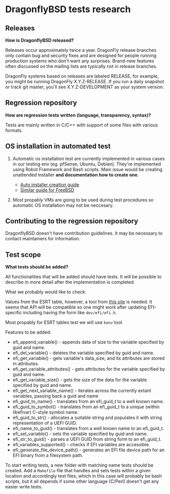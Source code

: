 # DragonflyBSD tests research

## Releases

**How is DragonflyBSD released?**

Releases occur approximately twice a year. DragonFly release branches only
contain bug and security fixes and are designed for people running production
systems who don't want any surprises. Brand-new features often discussed on
the mailing lists are typically not in release branches.

DragonFly systems based on releases are labeled RELEASE, for example, you
might be running DragonFly X.Y.Z-RELEASE. If you run a daily snapshot or
track git master, you'll see X.Y.Z-DEVELOPMENT as your system version.

## Regression repository

**How are regression tests written (language, transparency, syntax)?**

Tests are mainly written in C/C++ with support of some files with various
formats.

## OS installation in automated test

1. Automatic os installation test are currently implemented in various cases
in our testing env (eg. pfSense, Ubuntu, Debian). They're implemented using
Robot Framework and Bash scripts. Main issue would be creating unattended
installer __and documentation how to create one__.

    - [Auto installer creation guide](https://umbriel.fr/blog/DragonFly_BSD_autoinstall.html)
    - [Similar guide for FreeBSD](https://www.freebsd.org/cgi/man.cgi?bsdinstall(8))

1. Most propably VMs are going to be used during test procedures so automatic
OS installation may not be neccesary.

## Contributing to the regression repository

DragonflyBSD doesn't have contribution guidelines. It may be necessary to
contact maintainers for information.

## Test scope

**What tests should be added?**

All functionalities that will be added should have tests. It will be
possible to describe in more detail after the implementation is completed.

What we probably would  like to check:

Values ​​from the ESRT table, however, a tool from
[this site](https://reviews.freebsd.org/rG24f398e7a153a05a7e94ae8dd623e2b6d28d94eb)
is needed. It seems that API will be compatible so one might work after updating
EFI-specific including having the form like `dev/efi/efi.h`.

Most propably for ESRT tables test we will use `kenv` tool.

Features to be added:

* efi_append_variable() - appends data of size to the variable specified by guid
and name.
* efi_del_variable() - deletes the variable specified by guid and name.
* efi_get_variable() - gets variable's data_size, and its attributes are stored
in attributes.
* efi_get_variable_attributes() - gets attributes for the variable specified by
guid and name.
* efi_get_variable_size() - gets the size of the data for the variable specified
by guid and name.
* efi_get_next_variable_name() - iterates across the currently extant variables,
passing back a guid and name
* efi_guid_to_name() - translates from an efi_guid_t to a well known name.
* efi_guid_to_symbol() - translates from an efi_guid_t to a unique
(within libefivar) C-style symbol name.
* efi_guid_to_str() - allocates a suitable string and populates it with string
representation of a UEFI GUID.
* efi_name_to_guid() - translates from a well known name to an efi_guid_t.
* efi_set_variable() - sets the variable specified by guid and name.
* efi_str_to_guid() - parses a UEFI GUID from string form to an efi_guid_t.
* efi_variables_supported() - checks if EFI variables are accessible.
* efi_generate_file_device_path() - generates an EFI file device path for an EFI
binary from a filesystem path.

To start writing tests, a new folder with matching name tests should be created.
Add a `Makefile` file that handles and sets tests within a given location
and accordingly test files, which in this case will probably be bash scripts,
but it all depends if some other language (C/Perl) doesn't get any easier
write tests.

